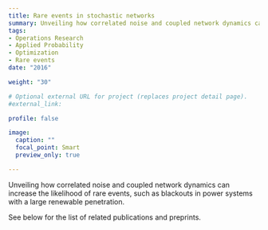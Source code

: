 ```yaml
---
title: Rare events in stochastic networks
summary: Unveiling how correlated noise and coupled network dynamics can increase the likelihood of rare events, such as blackouts in power systems with a large renewable penetration
tags:
- Operations Research
- Applied Probability
- Optimization
- Rare events
date: "2016"

weight: "30"

# Optional external URL for project (replaces project detail page).
#external_link:

profile: false

image:
  caption: ""
  focal_point: Smart
  preview_only: true

---
```



Unveiling how correlated noise and coupled network dynamics can increase the likelihood of rare events, such as blackouts in power systems with a large renewable penetration.

See below for the list of related publications and preprints.

<!-- # Header one

## Header two

### Header three

#### Header four

##### Header five

###### Header six

**bold text**
*italicized text*
> blockquote

1. First item
2. Second item
3. Third item

- First item
- Second item
- Third item

`code x +=1; a = 5`

Horizontal Rule

![Black cat][Black]

[Black]: https://upload.wikimedia.org/wikipedia/commons/a/a3/81_INF_DIV_SSI.jpg

---

[link](https://www.example.com)

[Link](https://octodex.github.com/images/bannekat.png)

![](ising.jpg)

![](/img/ising.jpg)

{{< figure src="ising.jpg" >}}
{{< figure src="https://upload.wikimedia.org/wikipedia/commons/a/a3/81_INF_DIV_SSI.jpg" >}}
{{< figure src="/img/ising.jpg" >}}
{{< figure src="featured.png" >}}

Alt-H1
======

Here's our logo (hover to see the title text):

Inline-style:
![alt text](https://github.com/adam-p/markdown-here/raw/master/src/common/images/icon48.png "Logo Title Text 1")

Reference-style:
![alt text][logo]

[logo]: https://github.com/adam-p/markdown-here/raw/master/src/common/images/icon48.png "Logo Title Text 2"


Alt-H2
------

![Link](https://octodex.github.com/images/bannekat.png)

![Local](ising.jpg)

![Static](/img/ising.jpg)

Table

| Syntax | Description |
| ----------- | ----------- |
| Header | Title |
| Paragraph | Text |


Fenced Code Block

```
{
  "firstName": "John",
  "lastName": "Smith",
  "age": 25
}
```

Footnote:	Here's a sentence with a footnote.[^1]

[^1]: This is the footnote.

Heading ID
### My Great Heading {#custom-id}

Definition List	term
: definition

Strikethrough	~~The world is flat.~~

Task List
- [x] Write the press release
- [ ] Update the website
- [ ] Contact the media -->

